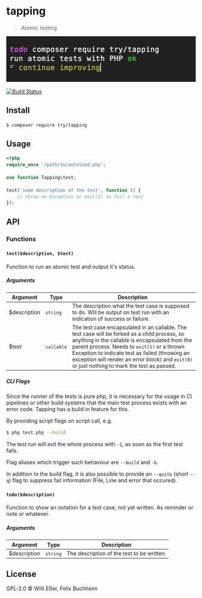 # tapping
> Atomic testing

![demo](./demo.png)

[![Build Status](https://travis-ci.org/try-php/test.svg?branch=master)](https://travis-ci.org/try-php/test)

## Install

```bash
$ composer require try/tapping
```

## Usage

```php
<?php
require_once '/path/to/autoload.php';

use function Tapping\test;

test('some description of the test', function () {
	// throw an Exception or exit(1) to fail a test
});
```

## API

### Functions

#### `test($description, $test)`

Function to run an atomic test and output it's status.

##### Arguments

| Argument | Type | Description |
|---|---|---|
| $description | `string` | The description what the test case is supposed to do. Will be output on test run with an indication of success or failure. |
| $test | `callable` | The test case encapsulated in an callable. The test case will be forked as a child process, so anything in the callable is encapsulated from the parent process. Needs to `exit(1)` or a thrown Exception to indicate test as failed (throwing an exception will render an error block) and `exit(0)` or just nothing to mark the test as passed. |

##### CLI Flags

Since the runner of the tests is pure php, it is necessary for the usage in CI pipelines or other build systems that the main test process exists with an error code. Tapping has a build in feature for this.

By providing script flags on script call, e.g.

```bash
$ php test.php --build
```

The test run will exit the whole process with `-1`, as soon as the first test fails.

Flag aliases which trigger such behaviour are `--build` and `-b`.

In addition to the build flag, it is also possible to provide an `--quite` (short `--q`) flag to suppress fail information (File, Line and error that occured).

#### `todo($description)`

Function to show an notation for a test case, not yet written. As reminder or note or whatever.

##### Arguments

| Argument | Type | Description |
|---|---|---|
| $description | `string` | The description of the test to be written. |

## License

GPL-2.0 © Willi Eßer, Felix Buchheim